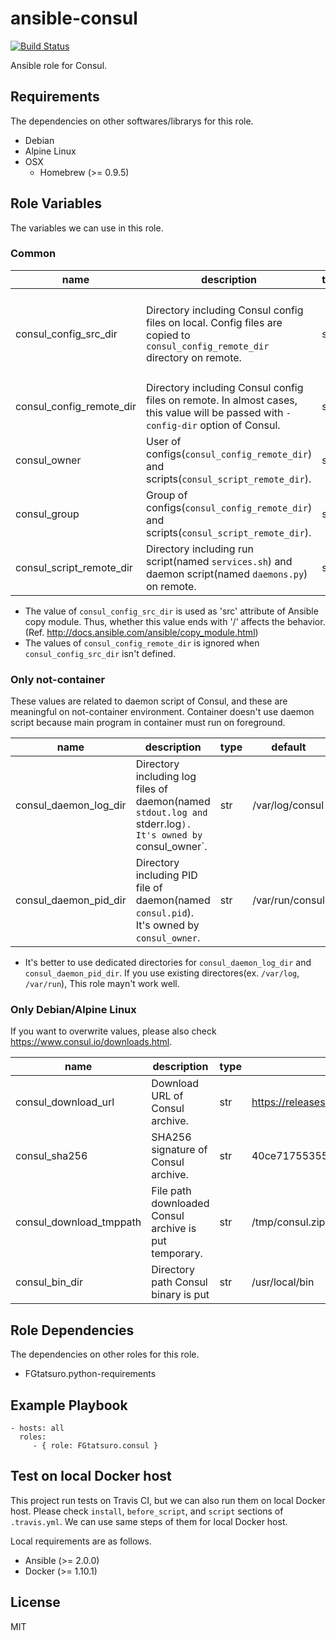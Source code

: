 ansible-consul
====================================

[![Build Status](https://travis-ci.org/FGtatsuro/ansible-consul.svg?branch=master)](https://travis-ci.org/FGtatsuro/ansible-consul)

Ansible role for Consul.

Requirements
------------

The dependencies on other softwares/librarys for this role.

- Debian
- Alpine Linux
- OSX
  - Homebrew (>= 0.9.5)

Role Variables
--------------

The variables we can use in this role.

### Common

|name|description|type|default|
|---|---|---|---|
|consul_config_src_dir|Directory including Consul config files on local. Config files are copied to `consul_config_remote_dir` directory on remote.|str|It isn't defined in default. No Consul config file is copied to remote.|
|consul_config_remote_dir|Directory including Consul config files on remote. In almost cases, this value will be passed with `-config-dir` option of Consul.|str|/etc/consul.d|
|consul_owner|User of configs(`consul_config_remote_dir`) and scripts(`consul_script_remote_dir`).|str|consul|
|consul_group|Group of configs(`consul_config_remote_dir`) and scripts(`consul_script_remote_dir`).|str|consul|
|consul_script_remote_dir|Directory including run script(named `services.sh`) and daemon script(named `daemons.py`) on remote.|str|/opt/consul|

- The value of `consul_config_src_dir` is used as 'src' attribute of Ansible copy module. Thus, whether this value ends with '/' affects the behavior. (Ref. http://docs.ansible.com/ansible/copy_module.html)
- The values of `consul_config_remote_dir` is ignored when `consul_config_src_dir` isn't defined.

### Only not-container

These values are related to daemon script of Consul, and these are meaningful on not-container environment.
Container doesn't use daemon script because main program in container must run on foreground.

|name|description|type|default|
|---|---|---|---|
|consul_daemon_log_dir|Directory including log files of daemon(named `stdout.log and `stderr.log`). It's owned by `consul_owner`.|str|/var/log/consul|
|consul_daemon_pid_dir|Directory including PID file of daemon(named `consul.pid`). It's owned by `consul_owner`.|str|/var/run/consul|

- It's better to use dedicated directories for `consul_daemon_log_dir` and `consul_daemon_pid_dir`.
  If you use existing directores(ex. `/var/log`, `/var/run`), This role mayn't work well.

### Only Debian/Alpine Linux

If you want to overwrite values, please also check https://www.consul.io/downloads.html.

|name|description|type|default|
|---|---|---|---|
|consul_download_url|Download URL of Consul archive.|str|https://releases.hashicorp.com/consul/0.7.5/consul_0.7.5_linux_amd64.zip|
|consul_sha256|SHA256 signature of Consul archive.|str|40ce7175535551882ecdff21fdd276cef6eaab96be8a8260e0599fadb6f1f5b8|
|consul_download_tmppath|File path downloaded Consul archive is put temporary.|str|/tmp/consul.zip|
|consul_bin_dir|Directory path Consul binary is put|str|/usr/local/bin|

Role Dependencies
-----------------

The dependencies on other roles for this role.

- FGtatsuro.python-requirements

Example Playbook
----------------

    - hosts: all
      roles:
         - { role: FGtatsuro.consul }

Test on local Docker host
-------------------------

This project run tests on Travis CI, but we can also run them on local Docker host.
Please check `install`, `before_script`, and `script` sections of `.travis.yml`.
We can use same steps of them for local Docker host.

Local requirements are as follows.

- Ansible (>= 2.0.0)
- Docker (>= 1.10.1)

License
-------

MIT

